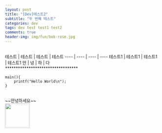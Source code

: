 ```yaml
---
layout: post
title: "[Dev]테스트2"
subtitle: "두 번째 테스트"
categories: dev
tags: dev test test1 test2
comments: true
header-img: img/fun/bob-rose.jpg
---
```

<br>
테스트 | 테스트 | 테스트 | 테스트
---- | ---- | ---- | ----
테스트1 | 테스트1 | 테스트1 | 테스트1
안 | 녕 | 하 | 다
<br>
**********************************

```#include<stdio.h>
main(){
    printf("Hello World\n");
}
```
<br>
~~안녕하세요~~
<br>

<img src="assets/img/fun/by-the-way.png" width="80" height="80">
